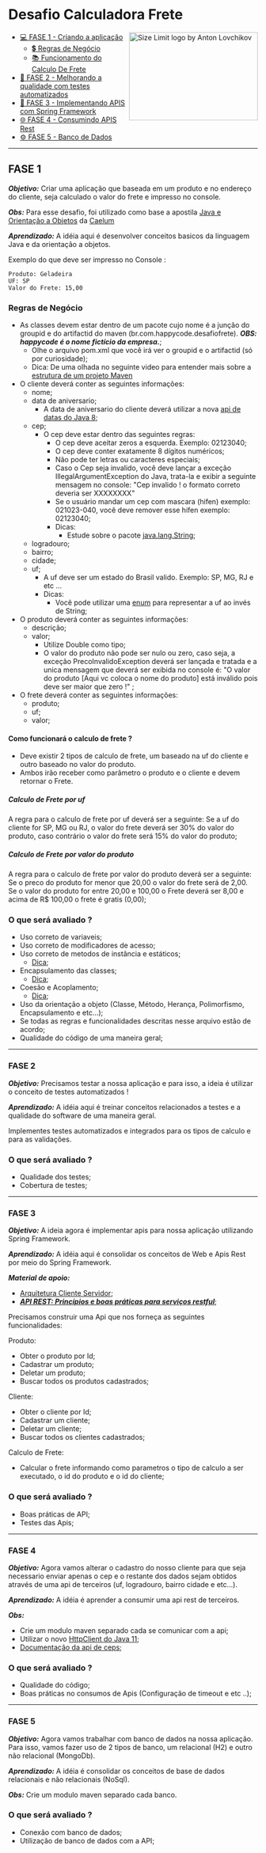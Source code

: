 # Desafio Calculadora Frete

<img src="https://www.cnnbrasil.com.br/wp-content/uploads/sites/12/2021/06/13483_ECF5D4B2CBDD90FC.jpeg" align="right"
alt="Size Limit logo by Anton Lovchikov" width="260" height="178">

- [💻 FASE 1 - Criando a aplicação](#fase-1)
  - [💲 Regras de Negócio](#regras-de-negócio)
  - [📚 Funcionamento do Calculo De Frete](#como-funcionará-o-calculo-de-frete-)
- [🤖 FASE 2 - Melhorando a qualidade com testes automatizados](#fase-2)
- [🚀 FASE 3 - Implementando APIS com Spring Framework](#fase-3)
- [🌐 FASE 4 - Consumindo APIS Rest](#fase-4)
- [⚙️ FASE 5 - Banco de Dados](#fase-5)

---

## FASE 1

***Objetivo:*** Criar uma aplicação que baseada em um produto e no endereço do cliente, seja calculado o valor do frete e impresso no console.

***Obs:*** Para esse desafio, foi utilizado como base a apostila [Java e Orientação a Objetos](https://www.caelum.com.br/apostila/apostila-java-orientacao-objetos.pdf) da [Caelum](https://www.caelum.com.br/) 

***Aprendizado:*** A idéia aqui é desenvolver conceitos basicos da linguagem Java e da orientação a objetos.

Exemplo do que deve ser impresso no Console :

```
Produto: Geladeira
UF: SP
Valor do Frete: 15,00
```

### Regras de Negócio

- As classes devem estar dentro de um pacote cujo nome é a junção do groupid e do artifactid do maven (br.com.happycode.desafiofrete). ***OBS: happycode é o nome fictício da empresa.***;
  - Olhe o arquivo pom.xml que você irá ver o groupid e o artifactid (só por curiosidade);
  - Dica: De uma olhada no seguinte video para entender mais sobre a [estrutura de um projeto Maven](https://www.youtube.com/watch?v=ZQICkNszEuI)
- O cliente deverá conter as seguintes informações: 
  - nome;
  - data de aniversario;
    - A data de aniversario do cliente deverá utilizar a nova [api de datas do Java 8](https://www.alura.com.br/artigos/conheca-a-nova-api-de-datas-do-java-8);    
  - cep;
    - O cep deve estar dentro das seguintes regras:
      - O cep deve aceitar zeros a esquerda. Exemplo: 02123040;
      - O cep deve conter exatamente 8 dígitos numéricos;
      - Não pode ter letras ou caracteres especiais;
      - Caso o Cep seja invalido, você deve lançar a exceção IllegalArgumentException do Java, trata-la e exibir a seguinte mensagem no console: "Cep invalido ! o formato correto deveria ser XXXXXXXX"
      - Se o usuário mandar um cep com mascara (hifen) exemplo: 021023-040, você deve remover esse hifen exemplo: 02123040;
      - Dicas:
          - Estude sobre o pacote [java.lang.String](https://www.devmedia.com.br/java-string-manipulando-metodos-da-classe-string/29862);          
  - logradouro;
  - bairro;
  - cidade;
  - uf;
    - A uf deve ser um estado do Brasil valido. Exemplo: SP, MG, RJ e etc ...
    - Dicas:
      - Você pode utilizar uma [enum](https://www.devmedia.com.br/enums-no-java/38764) para representar a uf ao invés de String;      
- O produto deverá conter as seguintes informações:
  - descrição;
  - valor;
    - Utilize Double como tipo;
    - O valor do produto não pode ser nulo ou zero, caso seja, a exceção PrecoInvalidoException deverá ser lançada e tratada e a unica mensagem que deverá ser exibida no console é: "O valor do produto [Aqui vc coloca o nome do produto] está inválido pois deve ser maior que zero !" ;      
- O frete deverá conter as seguintes informações:
  - produto;
  - uf;   
  - valor;

#### Como funcionará o calculo de frete ?

- Deve existir 2 tipos de calculo de frete, um baseado na uf do cliente e outro baseado no valor do produto.
- Ambos irão receber como parâmetro o produto e o cliente e devem retornar o Frete.

##### Calculo de Frete por uf
A regra para o calculo de frete por uf deverá ser a seguinte: Se a uf do cliente for SP, MG ou RJ, o valor do frete deverá ser 30% do valor do produto, caso contrário o valor do frete será 15% do valor do produto;

##### Calculo de Frete por valor do produto

A regra para o calculo de frete por valor do produto deverá ser a seguinte: Se o preco do produto for menor que 20,00 o valor do frete será de 2,00. Se o valor do produto for entre 20,00 e 100,00 o Frete deverá ser 8,00 e acima de R$ 100,00 o frete é gratis (0,00);

### O que será avaliado ?

- Uso correto de variaveis;
- Uso correto de modificadores de acesso;
- Uso correto de metodos de instância e estáticos;
  - [Dica](https://www.devmedia.com.br/trabalhando-com-metodos-em-java/25917);
- Encapsulamento das classes;
  - [Dica](https://www.youtube.com/watch?v=OTO1MBMmH9g);
- Coesão e Acoplamento;
  - [Dica](https://www.devmedia.com.br/entendendo-coesao-e-acoplamento/18538);
- Uso da orientação a objeto (Classe, Método, Herança, Polimorfismo, Encapsulamento e etc...);
- Se todas as regras e funcionalidades descritas nesse arquivo estão de acordo;
- Qualidade do código de uma maneira geral;

---

### FASE 2

***Objetivo:*** Precisamos testar a nossa aplicação e para isso, a ideia é utilizar o conceito de testes automatizados !

***Aprendizado:*** A idéia aqui é treinar conceitos relacionados a testes e a qualidade do software de uma maneira geral.

Implementes testes automatizados e integrados para os tipos de calculo e para as validações.

### O que será avaliado ?

- Qualidade dos testes;
- Cobertura de testes;

---

### FASE 3

***Objetivo:*** A ideia agora é implementar apis para nossa aplicação utilizando Spring Framework.

***Aprendizado:*** A idéia aqui é consolidar os conceitos de Web e Apis Rest por meio do Spring Framework.

***Material de apoio:***
- [Arquitetura Cliente Servidor](https://www.youtube.com/watch?v=hlnejiv5ppw);
- ***[API REST: Princípios e boas práticas para serviços restful](https://smarti.blog.br/api-rest-principios-boas-praticas-para-arquiteturas-restful/)***;

Precisamos construir uma Api que nos forneça as seguintes funcionalidades:

Produto:

- Obter o produto por Id;
- Cadastrar um produto;
- Deletar um produto;
- Buscar todos os produtos cadastrados;

Cliente:

- Obter o cliente por Id;
- Cadastrar um cliente;
- Deletar um cliente;
- Buscar todos os clientes cadastrados;

Calculo de Frete:
- Calcular o frete informando como parametros o tipo de calculo a ser executado, o id do produto e o id do cliente;

### O que será avaliado ?

- Boas práticas de API;
- Testes das Apis;

---

### FASE 4

***Objetivo:*** Agora vamos alterar o cadastro do nosso cliente para que seja necessario enviar apenas o cep e o restante dos dados sejam obtidos através de uma api de terceiros (uf, logradouro, bairro cidade e etc...).

***Aprendizado:*** A idéia é aprender a consumir uma api rest de terceiros.

***Obs:*** 
- Crie um modulo maven separado cada se comunicar com a api;
- Utilizar o novo [HttpClient do Java 11](https://mkyong.com/java/java-11-httpclient-examples/); 
- [Documentação da api de ceps](https://apicep.com/api-de-consulta/);

### O que será avaliado ?

- Qualidade do código;
- Boas práticas no consumos de Apis (Configuração de timeout e etc ..);

---

### FASE 5

***Objetivo:*** Agora vamos trabalhar com banco de dados na nossa aplicação. Para isso, vamos fazer uso de 2 tipos de banco, um relacional (H2) e outro não relacional (MongoDb).

***Aprendizado:*** A idéia é consolidar os conceitos de base de dados relacionais e não relacionais (NoSql).

***Obs:*** Crie um modulo maven separado cada banco. 

### O que será avaliado ?

- Conexão com banco de dados;
- Utilização de banco de dados com a API;
